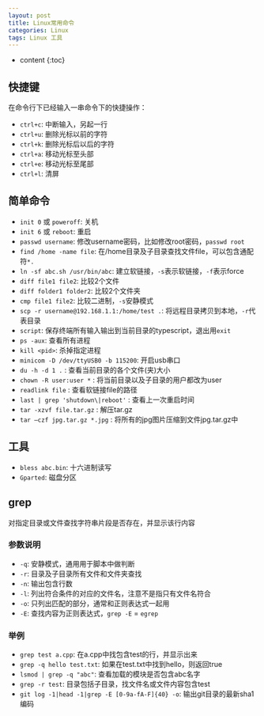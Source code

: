 ```yaml
---
layout: post
title: Linux常用命令
categories: Linux
tags: Linux 工具
---
```


* content
{:toc}
## 快捷键

在命令行下已经输入一串命令下的快捷操作：

* `ctrl+c`: 中断输入，另起一行
* `ctrl+u`: 删除光标以前的字符
* `ctrl+k`: 删除光标后以后的字符
* `ctrl+a`: 移动光标至头部
* `ctrl+e`: 移动光标至尾部
* `ctrl+l`: 清屏



## 简单命令

* `init 0` 或 `poweroff`: 关机
* `init 6` 或 `reboot`: 重启
* `passwd username`: 修改username密码，比如修改root密码，`passwd root`
* `find /home -name file`: 在/home目录及子目录查找文件file，可以包含通配符`*.`
* `ln -sf abc.sh /usr/bin/abc`: 建立软链接，`-s`表示软链接，`-f`表示force
* `diff file1 file2`: 比较2个文件
* `diff folder1 folder2`: 比较2个文件夹
* `cmp file1 file2`: 比较二进制，`-s`安静模式
* `scp -r username@192.168.1.1:/home/test .`: 将远程目录拷贝到本地，`-r`代表目录
* `script`: 保存终端所有输入输出到当前目录的typescript，退出用`exit`
* `ps -aux`: 查看所有进程
* `kill <pid>`: 杀掉指定进程
* `minicom -D /dev/ttyUSB0 -b 115200`: 开启usb串口
* `du -h -d 1 .` : 查看当前目录的各个文件(夹)大小
* `chown -R user:user *` : 将当前目录以及子目录的用户都改为user
* `readlink file` : 查看软链接file的路径
* `last | grep 'shutdown\|reboot'` : 查看上一次重启时间
* `tar -xzvf file.tar.gz` : 解压tar.gz
* `tar –czf jpg.tar.gz *.jpg` : 将所有的jpg图片压缩到文件jpg.tar.gz中

## 工具

* `bless abc.bin`: 十六进制读写
* `Gparted`: 磁盘分区

## grep

对指定目录或文件查找字符串片段是否存在，并显示该行内容

### 参数说明

* `-q`: 安静模式，通用用于脚本中做判断
* `-r`: 目录及子目录所有文件和文件夹查找
* `-n`: 输出包含行数
* `-l`: 列出符合条件的对应的文件名，注意不是指只有文件名符合
* `-o`: 只列出匹配的部分，通常和正则表达式一起用
* `-E`: 查找内容为正则表达式，`grep -E` = `egrep`

### 举例

* `grep test a.cpp`: 在a.cpp中找包含test的行，并显示出来
* `grep -q hello test.txt`: 如果在test.txt中找到hello，则返回true
* `lsmod | grep -q "abc"`: 查看加载的模块是否包含abc名字
* `grep -r test`: 目录包括子目录，找文件名或文件内容包含test
* `git log -1|head -1|grep -E [0-9a-fA-F]{40} -o`: 输出git目录的最新sha1编码


